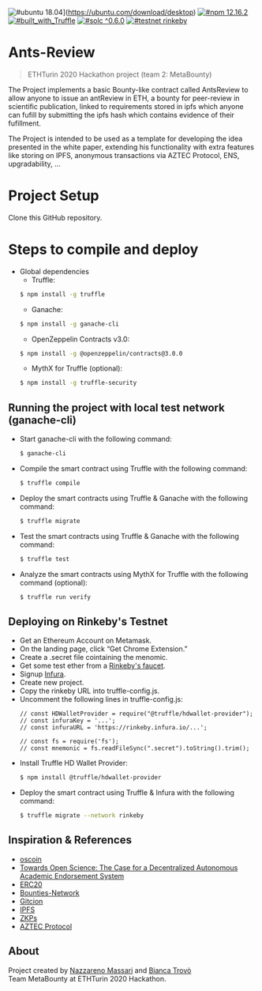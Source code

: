 ![#ubuntu 18.04](https://img.shields.io/badge/ubuntu-v18.04-orange?style=plastic)](https://ubuntu.com/download/desktop)
[![#npm 12.16.2](https://img.shields.io/badge/npm-v12.16.2-blue?style=plastic)](https://github.com/nvm-sh/nvm#installation-and-update)
[![#built_with_Truffle](https://img.shields.io/badge/built%20with-Truffle-blueviolet?style=plastic)](https://www.trufflesuite.com/)
[![#solc ^0.6.0](https://img.shields.io/badge/solc-^0.6.0-brown?style=plastic)](https://github.com/ethereum/solidity/releases/tag/^0.6.0)
[![#testnet rinkeby](https://img.shields.io/badge/testnet-Rinkeby-yellow?style=plastic&logo=Ethereum)]()


# Ants-Review
> ETHTurin 2020 Hackathon project (team 2: MetaBounty)

The Project implements a basic Bounty-like contract called AntsReview to allow anyone to issue an antReview in ETH, a bounty for peer-review in scientific publication, linked to requirements stored in ipfs which anyone can fufill by submitting the ipfs hash which contains evidence of their fufillment.

The Project is intended to be used as a template for developing the idea presented in the white paper, extending his functionality with extra features like storing on IPFS, anonymous transactions via AZTEC Protocol, ENS, upgradability, ...



Project Setup
============

Clone this GitHub repository.

# Steps to compile and deploy

  - Global dependencies
    - Truffle:
    ```sh
    $ npm install -g truffle
    ```
    - Ganache:
    ```sh
    $ npm install -g ganache-cli
    ```
    - OpenZeppelin Contracts v3.0:
    ```sh
    $ npm install -g @openzeppelin/contracts@3.0.0
    ```
    - MythX for Truffle (optional):
    ```sh
    $ npm install -g truffle-security
    ```
## Running the project with local test network (ganache-cli)

   - Start ganache-cli with the following command:
     ```sh
     $ ganache-cli
     ```
   - Compile the smart contract using Truffle with the following command:
     ```sh
     $ truffle compile
     ```
   - Deploy the smart contracts using Truffle & Ganache with the following command:
     ```sh
     $ truffle migrate
     ```
   - Test the smart contracts using Truffle & Ganache with the following command:
     ```sh
     $ truffle test
     ```
   - Analyze the smart contracts using MythX for Truffle with the following command (optional):
     ```sh
     $ truffle run verify
     ```
## Deploying on Rinkeby's Testnet
  - Get an Ethereum Account on Metamask.
  - On the landing page, click “Get Chrome Extension.”
  - Create a .secret file cointaining the menomic.
  - Get some test ether from a [Rinkeby's faucet](https://faucet.rinkeby.io/).
  - Signup [Infura](https://infura.io/).
  - Create new project.
  - Copy the rinkeby URL into truffle-config.js.
  - Uncomment the following lines in truffle-config.js:
    ```
    // const HDWalletProvider = require("@truffle/hdwallet-provider");
    // const infuraKey = '...';
    // const infuraURL = 'https://rinkeby.infura.io/...';

    // const fs = require('fs');
    // const mnemonic = fs.readFileSync(".secret").toString().trim();
    ```
  - Install Truffle HD Wallet Provider:
    ```sh
    $ npm install @truffle/hdwallet-provider
    ```
  - Deploy the smart contract using Truffle & Infura with the following command:
    ```sh
    $ truffle migrate --network rinkeby
    ```
    
    
## Inspiration & References
- [oscoin](http://oscoin.io/oscoin.pdf)
- [Towards Open Science: The Case for a Decentralized Autonomous Academic Endorsement System](https://zenodo.org/record/60054#.XqMYqnVKg5k)
- [ERC20](https://eips.ethereum.org/EIPS/eip-20)
- [Bounties-Network](https://www.bounties.network/)
- [Gitcion](gitcoin.co)
- [IPFS](https://ipfs.io/)
- [ZKPs](https://people.csail.mit.edu/silvio/Selected%20Scientific%20Papers/Zero%20Knowledge/Noninteractive_Zero-Knowkedge.pdf)
- [AZTEC Protocol](https://www.aztecprotocol.com/)

## About
Project created by [Nazzareno Massari](http://nazzarenomassari.com) and [Bianca Trovò](https://github.com/biancasama)  
Team MetaBounty at ETHTurin 2020 Hackathon.
